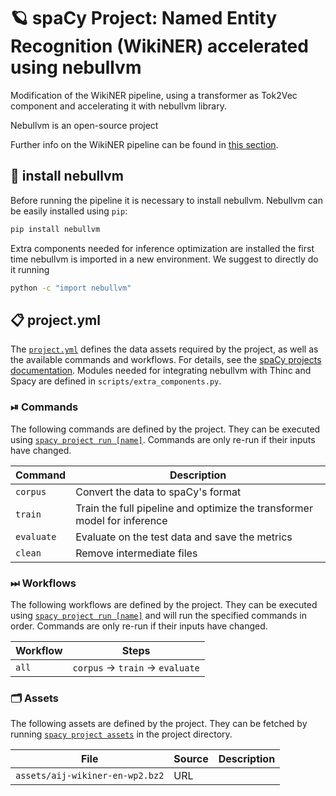 <!-- SPACY PROJECT: AUTO-GENERATED DOCS START (do not remove) -->

# 🪐 spaCy Project: Named Entity Recognition (WikiNER) accelerated using nebullvm

Modification of the WikiNER pipeline, using a transformer as Tok2Vec component and accelerating it with nebullvm library.

Nebullvm is an open-source project

Further info on the WikiNER pipeline can be found in [this section](https://github.com/explosion/projects/tree/v3/pipelines/ner_wikiner).

## 🚀 install nebullvm

Before running the pipeline it is necessary to install nebullvm. Nebullvm can be easily installed using `pip`:
```bash
pip install nebullvm
```
Extra components needed for inference optimization are installed the first time nebullvm is imported in a new environment. We suggest to directly do it running

```bash
python -c "import nebullvm"
```

## 📋 project.yml

The [`project.yml`](project.yml) defines the data assets required by the
project, as well as the available commands and workflows. For details, see the
[spaCy projects documentation](https://spacy.io/usage/projects). Modules needed for 
integrating nebullvm with Thinc and Spacy are defined in `scripts/extra_components.py`. 

### ⏯ Commands

The following commands are defined by the project. They
can be executed using [`spacy project run [name]`](https://spacy.io/api/cli#project-run).
Commands are only re-run if their inputs have changed.

| Command | Description |
| --- | --- |
| `corpus` | Convert the data to spaCy's format |
| `train` | Train the full pipeline and optimize the transformer model for inference |
| `evaluate` | Evaluate on the test data and save the metrics |
| `clean` | Remove intermediate files |

### ⏭ Workflows

The following workflows are defined by the project. They
can be executed using [`spacy project run [name]`](https://spacy.io/api/cli#project-run)
and will run the specified commands in order. Commands are only re-run if their
inputs have changed.

| Workflow | Steps |
| --- | --- |
| `all` | `corpus` &rarr; `train` &rarr; `evaluate` |

### 🗂 Assets

The following assets are defined by the project. They can
be fetched by running [`spacy project assets`](https://spacy.io/api/cli#project-assets)
in the project directory.

| File | Source | Description |
| --- | --- | --- |
| `assets/aij-wikiner-en-wp2.bz2` | URL |  |

<!-- SPACY PROJECT: AUTO-GENERATED DOCS END (do not remove) -->
